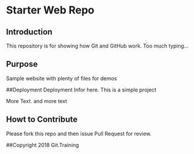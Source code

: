 # Starter Web Repo

## Introduction

This repository is for showing how Git and GitHub work. Too much typing...

## Purpose

Sample website with plenty of files for demos

##Deployment
Deployment Infor here. This is a simple project


More Text. and more text
## Howt to Contribute
Please fork this repo and then issue Pull Request for review.

##Copyright
2018 Git.Training